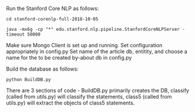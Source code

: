 Run the Stanford Core NLP as follows:

```cd stanford-corenlp-full-2018-10-05```

```java -mx6g -cp "*" edu.stanford.nlp.pipeline.StanfordCoreNLPServer -timeout 50000```

Make sure Mongo Client is set up and running. Set configuration appropriately in config.py
Set name of the article db, entitity, and choose a name for the to be created by-about db in config.py

Build the database as follows:

```python BuildDB.py```

There are 3 sections of code - 
BuildDB.py primarily creates the DB, 
classify (called from utils.py) will classify the statements, 
class5 (called from utils.py) will extract the objects of class5 statements.

